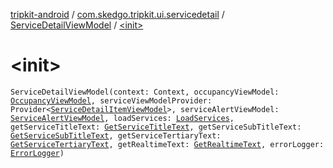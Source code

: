[tripkit-android](../../index.md) / [com.skedgo.tripkit.ui.servicedetail](../index.md) / [ServiceDetailViewModel](index.md) / [&lt;init&gt;](./-init-.md)

# &lt;init&gt;

`ServiceDetailViewModel(context: Context, occupancyViewModel: `[`OccupancyViewModel`](../../com.skedgo.tripkit.ui.trip.details.viewmodel/-occupancy-view-model/index.md)`, serviceViewModelProvider: Provider<`[`ServiceDetailItemViewModel`](../-service-detail-item-view-model/index.md)`>, serviceAlertViewModel: `[`ServiceAlertViewModel`](../../com.skedgo.tripkit.ui.trip.details.viewmodel/-service-alert-view-model/index.md)`, loadServices: `[`LoadServices`](../-load-services/index.md)`, getServiceTitleText: `[`GetServiceTitleText`](../../com.skedgo.tripkit.ui.timetables/-get-service-title-text/index.md)`, getServiceSubTitleText: `[`GetServiceSubTitleText`](../../com.skedgo.tripkit.ui.timetables/-get-service-sub-title-text/index.md)`, getServiceTertiaryText: `[`GetServiceTertiaryText`](../../com.skedgo.tripkit.ui.timetables/-get-service-tertiary-text/index.md)`, getRealtimeText: `[`GetRealtimeText`](../../com.skedgo.tripkit.ui.timetables/-get-realtime-text/index.md)`, errorLogger: `[`ErrorLogger`](../../com.skedgo.tripkit.logging/-error-logger/index.md)`)`